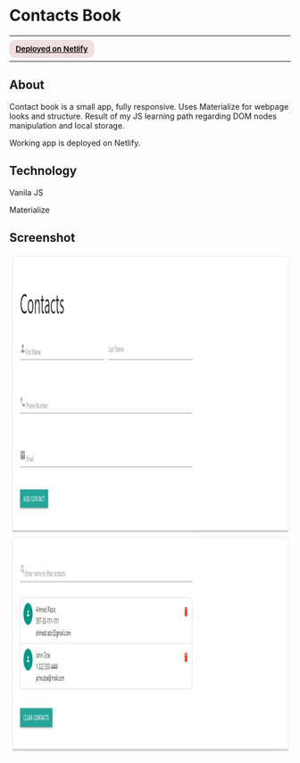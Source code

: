 # Contacts Book

---

<div>
<a href="https://silly-davinci-83f995.netlify.app/" target="_blank" rel="noopener noreferrer"
    style="padding:0.5rem 0.7rem;
    color: black;
    background: #F1DEDE;
    border-radius:10px;
    font-size:0.85rem;
    font-weight:600;">Deployed on Netlify</a> <br/> 
<!-- <a href="#" target="_blank" rel="noopener noreferrer"
    style="padding:0.5rem 0.7rem;
    color: black;
    background: #FE938C;
    border-radius:10px;
    font-size:0.85rem;
    font-weight:600;">YouTube Presentation</a>  -->
</div>

---

## About

<p>Contact book is a small app, fully responsive. Uses Materialize for webpage looks and structure. Result of my JS learning path regarding DOM nodes manipulation and local storage. </p>

<p>Working app is deployed on Netlify.</p>

## Technology

<p>Vanila JS</p>
<p>Materialize</p>

## Screenshot

<img src="/screenshot.jpg" height="900" style="border-radius:20px;margin-bottom:2rem;" />
